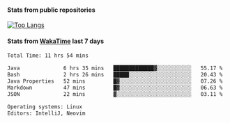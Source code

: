 #### Stats from public repositories

[![Top Langs](https://github-readme-stats.vercel.app/api/top-langs/?username=hyoghurt&layout=compact&exclude_repo=multiserver,docker_compose&langs_count=6)](https://github.com/anuraghazra/github-readme-stats)

#### Stats from [WakaTime](https://wakatime.com/@hyoghurt) last 7 days
<!--START_SECTION:waka-->

```txt
Total Time: 11 hrs 54 mins

Java              6 hrs 35 mins   █████████████▓░░░░░░░░░░░   55.17 %
Bash              2 hrs 26 mins   █████░░░░░░░░░░░░░░░░░░░░   20.43 %
Java Properties   52 mins         █▓░░░░░░░░░░░░░░░░░░░░░░░   07.26 %
Markdown          47 mins         █▓░░░░░░░░░░░░░░░░░░░░░░░   06.63 %
JSON              22 mins         ▓░░░░░░░░░░░░░░░░░░░░░░░░   03.11 %

Operating systems: Linux
Editors: IntelliJ, Neovim
```

<!--END_SECTION:waka-->
